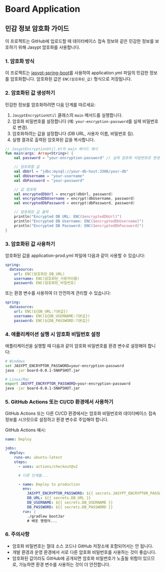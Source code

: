 # Board Application

## 민감 정보 암호화 가이드

이 프로젝트는 GitHub에 업로드할 때 데이터베이스 접속 정보와 같은 민감한 정보를 보호하기 위해 Jasypt 암호화를 사용합니다.

### 1. 암호화 방식

이 프로젝트는 [jasypt-spring-boot](https://github.com/ulisesbocchio/jasypt-spring-boot)를 사용하여 application.yml 파일의 민감한 정보를 암호화합니다. 암호화된 값은 `ENC(암호화된_값)` 형식으로 저장됩니다.

### 2. 암호화된 값 생성하기

민감한 정보를 암호화하려면 다음 단계를 따르세요:

1. `JasyptEncryptionUtil` 클래스의 `main` 메서드를 실행합니다.
2. 암호화 비밀번호를 설정합니다 (예: `your-encryption-password`를 실제 비밀번호로 변경).
3. 암호화하려는 값을 설정합니다 (DB URL, 사용자 이름, 비밀번호 등).
4. 실행 결과로 출력된 암호화된 값을 복사합니다.

```kotlin
// JasyptEncryptionUtil.kt의 main 메서드 예시
fun main(args: Array<String>) {
    val password = "your-encryption-password" // 실제 암호화 비밀번호로 변경하세요

    // 암호화할 값
    val dbUrl = "jdbc:mysql://your-db-host:3306/your-db"
    val dbUsername = "your-username"
    val dbPassword = "your-password"

    // 값 암호화
    val encryptedDbUrl = encrypt(dbUrl, password)
    val encryptedDbUsername = encrypt(dbUsername, password)
    val encryptedDbPassword = encrypt(dbPassword, password)

    // 암호화된 값 출력
    println("Encrypted DB URL: ENC($encryptedDbUrl)")
    println("Encrypted DB Username: ENC($encryptedDbUsername)")
    println("Encrypted DB Password: ENC($encryptedDbPassword)")
}
```

### 3. 암호화된 값 사용하기

암호화된 값을 application-prod.yml 파일에 다음과 같이 사용할 수 있습니다:

```yaml
spring:
  datasource:
    url: ENC(암호화된_DB_URL)
    username: ENC(암호화된_사용자이름)
    password: ENC(암호화된_비밀번호)
```

또는 환경 변수를 사용하여 더 안전하게 관리할 수 있습니다:

```yaml
spring:
  datasource:
    url: ENC(${DB_URL:기본값})
    username: ENC(${DB_USERNAME:기본값})
    password: ENC(${DB_PASSWORD:기본값})
```

### 4. 애플리케이션 실행 시 암호화 비밀번호 설정

애플리케이션을 실행할 때 다음과 같이 암호화 비밀번호를 환경 변수로 설정해야 합니다:

```bash
# Windows
set JASYPT_ENCRYPTOR_PASSWORD=your-encryption-password
java -jar board-0.0.1-SNAPSHOT.jar

# Linux/Mac
export JASYPT_ENCRYPTOR_PASSWORD=your-encryption-password
java -jar board-0.0.1-SNAPSHOT.jar
```

### 5. GitHub Actions 또는 CI/CD 환경에서 사용하기

GitHub Actions 또는 다른 CI/CD 환경에서는 암호화 비밀번호와 데이터베이스 접속 정보를 시크릿으로 설정하고 환경 변수로 주입해야 합니다.

GitHub Actions 예시:

```yaml
name: Deploy

jobs:
  deploy:
    runs-on: ubuntu-latest
    steps:
      - uses: actions/checkout@v2

      # 다른 단계들...

      - name: Deploy to production
        env:
          JASYPT_ENCRYPTOR_PASSWORD: ${{ secrets.JASYPT_ENCRYPTOR_PASSWORD }}
          DB_URL: ${{ secrets.DB_URL }}
          DB_USERNAME: ${{ secrets.DB_USERNAME }}
          DB_PASSWORD: ${{ secrets.DB_PASSWORD }}
        run: |
          ./gradlew bootJar
          # 배포 명령어...
```

### 6. 주의사항

- 암호화 비밀번호는 절대 소스 코드나 GitHub 저장소에 포함되어서는 안 됩니다.
- 개발 환경과 운영 환경에서 서로 다른 암호화 비밀번호를 사용하는 것이 좋습니다.
- 암호화된 값이라도 GitHub에 공개되면 암호화 비밀번호가 노출될 위험이 있으므로, 가능하면 환경 변수를 사용하는 것이 더 안전합니다.
